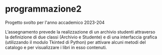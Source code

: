 # programmazione2
Progetto svolto per l'anno accademico 2023-204

L’assegnamento prevede la realizzazione di un archivio studenti attraverso la definizione di due
classi (Archivio e Studente) e di una interfaccia grafica (utilizzando il modulo Tkinted di Python) per attivare alcuni metodi
del catalogo e per visualizzare i libri in esso contenuti.
